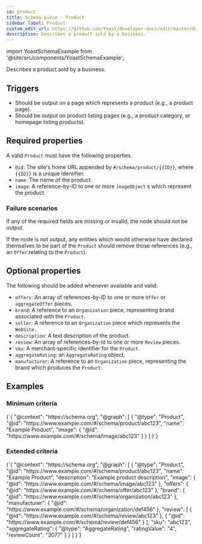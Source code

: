 ```yaml
---
id: product
title: Schema piece - Product
sidebar_label: Product
custom_edit_url: https://github.com/Yoast/developer-docs/edit/master/docs/features/schema/pieces/product.md
description: Describes a product sold by a business.
---
```

import YoastSchemaExample from '@site/src/components/YoastSchemaExample';

Describes a product sold by a business.

## Triggers
* Should be output on a page which represents a product (e.g., a product page).
* Should be output on product listing pages (e.g., a product category, or homepage listing products).

## Required properties
A valid `Product` must have the following properties.

* `@id`: The site's home URL appended by `#/schema/product/{{ID}}`, where `{{ID}}` is a unique identifier.
* `name`: The name of the product.
* `image`: A reference-by-ID to one or more `imageObject` s which represent the product.

### Failure scenarios
If any of the required fields are missing or invalid, the node should not be output.

If the node is not output, any entities which would otherwise have declared themselves to be part of the `Product` should remove those references (e.g., an `Offer` relating to the `Product`).

## Optional properties
The following should be added whenever available and valid:

* `offers`: An array of references-by-ID to one or more `Offer` or `aggregateOffer` pieces.
* `brand`: A reference to an `Organization` piece, representing brand associated with the `Product`.
* `seller`: A reference to an `Organization` piece which represents the `WebSite.`
* `description`: A text description of the product.
* `review`: An array of references-by-id to one or more `Review` pieces.
* `sku`: A merchant-specific identifier for the `Product`.
* `aggregateRating`: an `AggregateRating` object.
* `manufacturer`: A reference to an `Organization` piece, representing the brand which produces the `Product`.

## Examples

### Minimum criteria

<YoastSchemaExample>
{`{
      "@context": "https://schema.org",
      "@graph": [
          {
              "@type": "Product",
              "@id": "https://www.example.com/#/schema/product/abc123",
              "name": "Example Product",
              "image": {
                  "@id": "https://www.example.com/#/schema/image/abc123"
              }
          }
      ]
  }`}
</YoastSchemaExample>

### Extended criteria

<YoastSchemaExample>
{`{
      "@context": "https://schema.org",
      "@graph": [
          {
              "@type": "Product",
              "@id": "https://www.example.com/#/schema/product/abc123",
              "name": "Example Product",
              "description": "Example product description",
              "image": {
                  "@id": "https://www.example.com/#/schema/image/abc123"
              },
              "offers": {
                  "@id": "https://www.example.com/#/schema/offer/abc123"
              },
              "brand": {
                  "@id": "https://www.example.com/#/schema/organization/abc123"
              },
              "manufacturer": {
                  "@id": "https://www.example.com/#/schema/organization/def456"
              },
              "review": [
                  {
                      "@id": "https://www.example.com/#/schema/review/abc123"
                  },
                  {
                      "@id": "https://www.example.com/#/schema/review/def456"
                  }
              ],
              "sku": "abc123",
              "aggregateRating": {
                  "@type": "AggregateRating",
                  "ratingValue": "4",
                  "reviewCount": "3077"
              }
          }
      ]
  }`}
</YoastSchemaExample>
